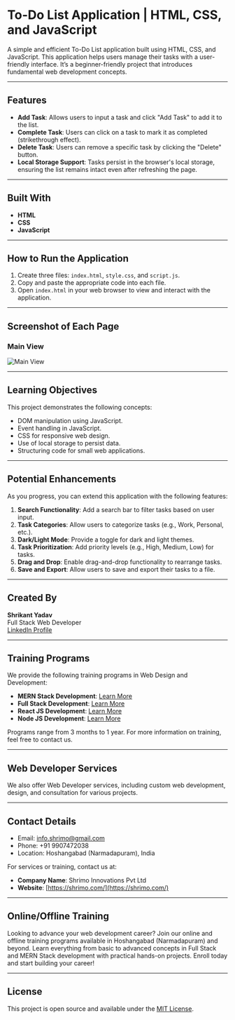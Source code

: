 # To-Do List Application | HTML, CSS, and JavaScript  

A simple and efficient To-Do List application built using HTML, CSS, and JavaScript. This application helps users manage their tasks with a user-friendly interface. It’s a beginner-friendly project that introduces fundamental web development concepts.

---

## Features

- **Add Task**: Allows users to input a task and click "Add Task" to add it to the list.
- **Complete Task**: Users can click on a task to mark it as completed (strikethrough effect).
- **Delete Task**: Users can remove a specific task by clicking the "Delete" button.
- **Local Storage Support**: Tasks persist in the browser's local storage, ensuring the list remains intact even after refreshing the page.

---

## Built With

- **HTML**  
- **CSS**  
- **JavaScript**

---

## How to Run the Application

1. Create three files: `index.html`, `style.css`, and `script.js`.
2. Copy and paste the appropriate code into each file.
3. Open `index.html` in your web browser to view and interact with the application.

---

## Screenshot of Each Page

### Main View
![Main View](./public/images/todo-html-js-main-view.png)

---

## Learning Objectives

This project demonstrates the following concepts:
- DOM manipulation using JavaScript.
- Event handling in JavaScript.
- CSS for responsive web design.
- Use of local storage to persist data.
- Structuring code for small web applications.

---

## Potential Enhancements

As you progress, you can extend this application with the following features:
1. **Search Functionality**: Add a search bar to filter tasks based on user input.
2. **Task Categories**: Allow users to categorize tasks (e.g., Work, Personal, etc.).
3. **Dark/Light Mode**: Provide a toggle for dark and light themes.
4. **Task Prioritization**: Add priority levels (e.g., High, Medium, Low) for tasks.
5. **Drag and Drop**: Enable drag-and-drop functionality to rearrange tasks.
6. **Save and Export**: Allow users to save and export their tasks to a file.

---

## Created By

**Shrikant Yadav**  
Full Stack Web Developer  
[LinkedIn Profile](https://www.linkedin.com/in/shrikant9907/)

---

## Training Programs

We provide the following training programs in Web Design and Development:

- **MERN Stack Development**: [Learn More](https://shrimo.com/courses/web-development/full-stack-web-dev-basic-to-advanced)
- **Full Stack Development**: [Learn More](https://shrimo.com/courses/web-development/full-stack-web-dev-basic-to-advanced)
- **React JS Development**: [Learn More](https://shrimo.com/courses/web-development/frontend-react-js-mastery-basic-to-advanced)
- **Node JS Development**: [Learn More](https://shrimo.com/courses/web-development/full-stack-web-dev-basic-to-advanced)

Programs range from 3 months to 1 year. For more information on training, feel free to contact us.

---

## Web Developer Services

We also offer Web Developer services, including custom web development, design, and consultation for various projects.

---

## Contact Details

- Email: [info.shrimo@gmail.com](mailto:info.shrimo@gmail.com)
- Phone: +91 9907472038
- Location: Hoshangabad (Narmadapuram), India  

For services or training, contact us at:  
- **Company Name**: Shrimo Innovations Pvt Ltd  
- **Website**: [https://shrimo.com/](https://shrimo.com/)

---

## Online/Offline Training

Looking to advance your web development career? Join our online and offline training programs available in Hoshangabad (Narmadapuram) and beyond. Learn everything from basic to advanced concepts in Full Stack and MERN Stack development with practical hands-on projects. Enroll today and start building your career!

---

## License

This project is open source and available under the [MIT License](LICENSE).

